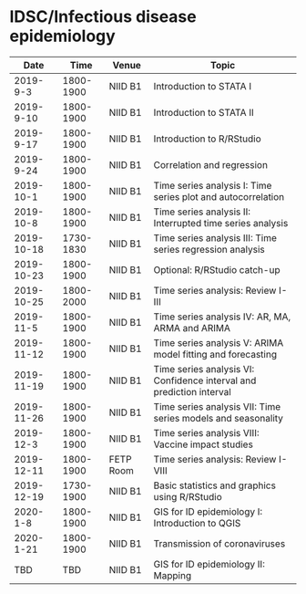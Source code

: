 # IDSC/Infectious disease epidemiology 

| Date | Time | Venue | Topic |
| --- | --- | --- | --- |
| 2019-9-3	| 1800-1900	| NIID B1	| Introduction to STATA I |
| 2019-9-10 | 1800-1900 | NIID B1 | Introduction to STATA II |
| 2019-9-17 | 1800-1900	| NIID B1	| Introduction to R/RStudio |
| 2019-9-24 | 1800-1900	| NIID B1	| Correlation and regression |
| 2019-10-1 | 1800-1900	| NIID B1	| Time series analysis I: Time series plot and autocorrelation |
| 2019-10-8 | 1800-1900	| NIID B1	| Time series analysis II: Interrupted time series analysis |
| 2019-10-18 | 1730-1830 | NIID B1 |Time series analysis III: Time series regression analysis |
| 2019-10-23 | 1800-1900 | NIID B1 | Optional: R/RStudio catch-up |
| 2019-10-25 | 1800-2000 | NIID B1 | Time series analysis: Review I-III |
| 2019-11-5 | 1800-1900	| NIID B1	| Time series analysis IV: AR, MA, ARMA and ARIMA |
| 2019-11-12 | 1800-1900 | NIID B1	| Time series analysis V: ARIMA model fitting and forecasting |
| 2019-11-19 | 1800-1900 | NIID B1	| Time series analysis VI: Confidence interval and prediction interval |
| 2019-11-26 | 1800-1900 | NIID B1	| Time series analysis VII: Time series models and seasonality |
| 2019-12-3 | 1800-1900 | NIID B1	| Time series analysis VIII: Vaccine impact studies |
| 2019-12-11 | 1800-1900 | FETP Room	| Time series analysis: Review I-VIII |
| 2019-12-19 | 1730-1900 | NIID B1	| Basic statistics and graphics using R/RStudio |
| 2020-1-8 | 1800-1900 | NIID B1	| GIS for ID epidemiology I: Introduction to QGIS |
| 2020-1-21 | 1800-1900 | NIID B1	| Transmission of coronaviruses |
| TBD | TBD | NIID B1	| GIS for ID epidemiology II: Mapping |
